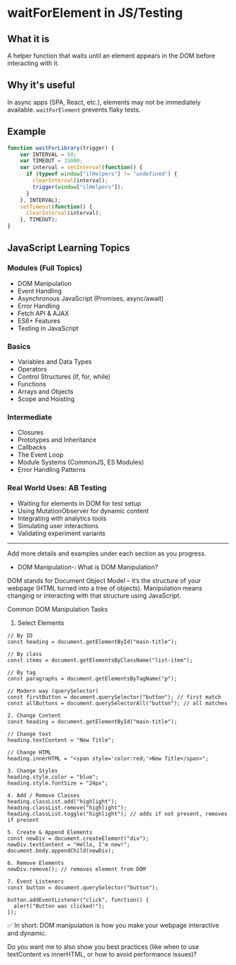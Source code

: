 # waitForElement in JS/Testing

## What it is
A helper function that waits until an element appears in the DOM before interacting with it.

## Why it's useful
In async apps (SPA, React, etc.), elements may not be immediately available. `waitForElement` prevents flaky tests.

## Example
```js
function waitForLibrary(trigger) {
    var INTERVAL = 50;
    var TIMEOUT = 15000;
    var interval = setInterval(function() {
      if (typeof window["ilHelpers"] != "undefined") {
        clearInterval(interval);
        trigger(window["ilHelpers"]);
      }
    }, INTERVAL);
    setTimeout(function() {
      clearInterval(interval);
    }, TIMEOUT);
}
```
## JavaScript Learning Topics

### Modules (Full Topics)
- DOM Manipulation
- Event Handling
- Asynchronous JavaScript (Promises, async/await)
- Error Handling
- Fetch API & AJAX
- ES6+ Features
- Testing in JavaScript

### Basics
- Variables and Data Types
- Operators
- Control Structures (if, for, while)
- Functions
- Arrays and Objects
- Scope and Hoisting

### Intermediate
- Closures
- Prototypes and Inheritance
- Callbacks
- The Event Loop
- Module Systems (CommonJS, ES Modules)
- Error Handling Patterns

### Real World Uses: AB Testing
- Waiting for elements in DOM for test setup
- Using MutationObserver for dynamic content
- Integrating with analytics tools
- Simulating user interactions
- Validating experiment variants

---
Add more details and examples under each section as you progress.

- DOM Manipulation-:
What is DOM Manipulation?

DOM stands for Document Object Model – it’s the structure of your webpage (HTML turned into a tree of objects).
Manipulation means changing or interacting with that structure using JavaScript.

Common DOM Manipulation Tasks
1. Select Elements

```Example-:
// By ID
const heading = document.getElementById("main-title");

// By class
const items = document.getElementsByClassName("list-item");

// By tag
const paragraphs = document.getElementsByTagName("p");

// Modern way (querySelector)
const firstButton = document.querySelector("button"); // first match
const allButtons = document.querySelectorAll("button"); // all matches

2. Change Content
const heading = document.getElementById("main-title");

// Change text
heading.textContent = "New Title";

// Change HTML
heading.innerHTML = "<span style='color:red;'>New Title</span>";

3. Change Styles
heading.style.color = "blue";
heading.style.fontSize = "24px";

4. Add / Remove Classes
heading.classList.add("highlight");
heading.classList.remove("highlight");
heading.classList.toggle("highlight"); // adds if not present, removes if present

5. Create & Append Elements
const newDiv = document.createElement("div");
newDiv.textContent = "Hello, I’m new!";
document.body.appendChild(newDiv);

6. Remove Elements
newDiv.remove(); // removes element from DOM

7. Event Listeners
const button = document.querySelector("button");

button.addEventListener("click", function() {
  alert("Button was clicked!");
});
```

✅ In short: DOM manipulation is how you make your webpage interactive and dynamic.

Do you want me to also show you best practices (like when to use textContent vs innerHTML, or how to avoid performance issues)?


